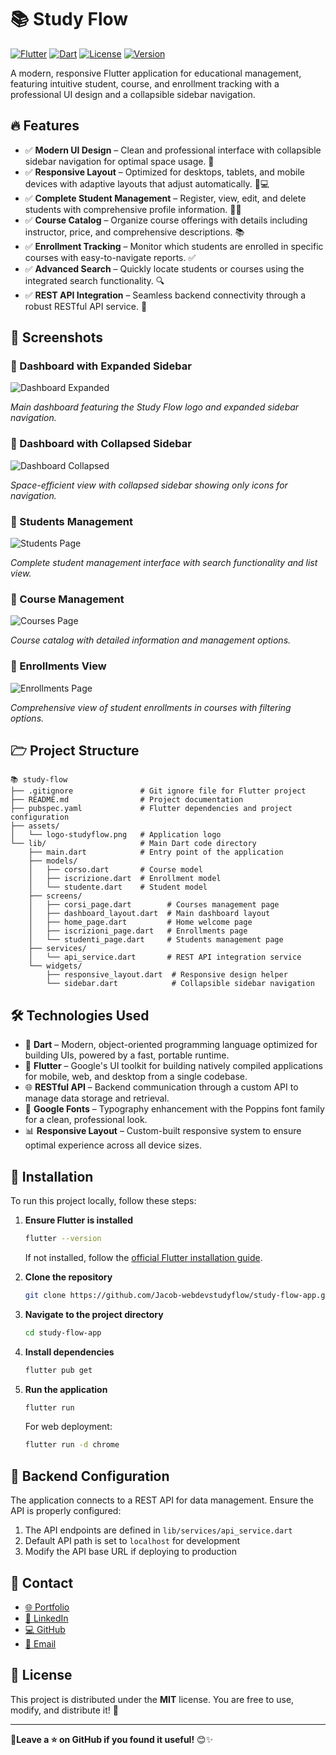 # 📚 Study Flow

[![Flutter](https://img.shields.io/badge/Flutter-3.10.0-blue.svg)](https://flutter.dev/)
[![Dart](https://img.shields.io/badge/Dart-3.0.0-blue.svg)](https://dart.dev/)
[![License](https://img.shields.io/badge/license-MIT-green)](LICENSE)
[![Version](https://img.shields.io/badge/version-1.0.0-orange)](https://github.com/Jacob-webdevstudyflow/releases)

A modern, responsive Flutter application for educational management, featuring intuitive student, course, and enrollment tracking with a professional UI design and a collapsible sidebar navigation.

## 🔥 Features

- ✅ **Modern UI Design** – Clean and professional interface with collapsible sidebar navigation for optimal space usage. 🎨
- ✅ **Responsive Layout** – Optimized for desktops, tablets, and mobile devices with adaptive layouts that adjust automatically. 📱💻
- ✅ **Complete Student Management** – Register, view, edit, and delete students with comprehensive profile information. 👨‍🎓
- ✅ **Course Catalog** – Organize course offerings with details including instructor, price, and comprehensive descriptions. 📚
- ✅ **Enrollment Tracking** – Monitor which students are enrolled in specific courses with easy-to-navigate reports. ✅
- ✅ **Advanced Search** – Quickly locate students or courses using the integrated search functionality. 🔍
- ✅ **REST API Integration** – Seamless backend connectivity through a robust RESTful API service. 🔄

## 📸 Screenshots

### 🔹 Dashboard with Expanded Sidebar

![Dashboard Expanded](https://github.com/Jacob-webdevstudyflow/study-flow-app/raw/main/screenshots/dashboard_expanded.png)

*Main dashboard featuring the Study Flow logo and expanded sidebar navigation.*

### 🔹 Dashboard with Collapsed Sidebar

![Dashboard Collapsed](https://github.com/Jacob-webdevstudyflow/study-flow-app/raw/main/screenshots/dashboard_collapsed.png)

*Space-efficient view with collapsed sidebar showing only icons for navigation.*

### 🔹 Students Management

![Students Page](https://github.com/Jacob-webdevstudyflow/study-flow-app/raw/main/screenshots/students_management.png)

*Complete student management interface with search functionality and list view.*

### 🔹 Course Management

![Courses Page](https://github.com/Jacob-webdevstudyflow/study-flow-app/raw/main/screenshots/courses_management.png)

*Course catalog with detailed information and management options.*

### 🔹 Enrollments View

![Enrollments Page](https://github.com/Jacob-webdevstudyflow/study-flow-app/raw/main/screenshots/enrollments_view.png)

*Comprehensive view of student enrollments in courses with filtering options.*

## 🗁 Project Structure

```plaintext
📚 study-flow
├── .gitignore               # Git ignore file for Flutter project
├── README.md                # Project documentation
├── pubspec.yaml             # Flutter dependencies and project configuration
├── assets/                  
│   └── logo-studyflow.png   # Application logo
└── lib/                     # Main Dart code directory
    ├── main.dart            # Entry point of the application
    ├── models/              
    │   ├── corso.dart       # Course model
    │   ├── iscrizione.dart  # Enrollment model
    │   └── studente.dart    # Student model
    ├── screens/             
    │   ├── corsi_page.dart        # Courses management page
    │   ├── dashboard_layout.dart  # Main dashboard layout
    │   ├── home_page.dart         # Home welcome page
    │   ├── iscrizioni_page.dart   # Enrollments page
    │   └── studenti_page.dart     # Students management page
    ├── services/      
    │   └── api_service.dart       # REST API integration service
    └── widgets/       
        ├── responsive_layout.dart  # Responsive design helper
        └── sidebar.dart            # Collapsible sidebar navigation
```

## 🛠️ Technologies Used

- 🎯 **Dart** – Modern, object-oriented programming language optimized for building UIs, powered by a fast, portable runtime.
- 📱 **Flutter** – Google's UI toolkit for building natively compiled applications for mobile, web, and desktop from a single codebase.
- 🌐 **RESTful API** – Backend communication through a custom API to manage data storage and retrieval.
- 🎨 **Google Fonts** – Typography enhancement with the Poppins font family for a clean, professional look.
- 📊 **Responsive Layout** – Custom-built responsive system to ensure optimal experience across all device sizes.

## 🚀 Installation

To run this project locally, follow these steps:

1. **Ensure Flutter is installed**

   ```bash
   flutter --version
   ```
   If not installed, follow the [official Flutter installation guide](https://flutter.dev/docs/get-started/install).

2. **Clone the repository**

   ```bash
   git clone https://github.com/Jacob-webdevstudyflow/study-flow-app.git
   ```

3. **Navigate to the project directory**

   ```bash
   cd study-flow-app
   ```

4. **Install dependencies**

   ```bash
   flutter pub get
   ```

5. **Run the application**

   ```bash
   flutter run
   ```
   
   For web deployment:
   ```bash
   flutter run -d chrome
   ```

## 🔧 Backend Configuration

The application connects to a REST API for data management. Ensure the API is properly configured:

1. The API endpoints are defined in `lib/services/api_service.dart`
2. Default API path is set to `localhost` for development
3. Modify the API base URL if deploying to production

## 📩 Contact

- [🌐 Portfolio](https://tononjacopo.com)
- [🔗 LinkedIn](https://linkedin.com/in/tononjacopo)
- [💻 GitHub](https://github.com/tononjacopo)
- [📧 Email](mailto:info@tononjacopo.com)

## 📝 License

This project is distributed under the **MIT** license. You are free to use, modify, and distribute it! 🚀

---

**🔗Leave a ⭐ on GitHub if you found it useful!** 😊✨